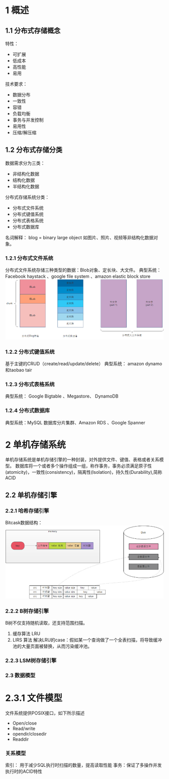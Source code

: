 # 1 概述
## 1.1 分布式存储概念
特性：
* 可扩展
* 低成本
* 高性能
* 易用

技术要求：

*  数据分布
*  一致性
*  容错
*  负载均衡
*  事务与并发控制
*  易用性
*  压缩/解压缩

## 1.2 分布式存储分类
数据需求分为三类：
* 非结构化数据
* 结构化数据
* 半结构化数据

分布式存储系统分类：
* 分布式文件系统
* 分布式键值系统
* 分布式表格系统
* 分布式数据库

名词解释：
blog = binary large object 如图片、照片、视频等非结构化数据对象。
### 1.2.1 分布式文件系统
分布式文件系统存储三种类型的数据：Blob对象、定长块、大文件。
典型系统：Facebook haystack 、google file system 、amazon elastic block store
![分布式文件系统](https://github.com/kernelai/note/blob/master/%E5%A4%A7%E8%A7%84%E6%A8%A1%E5%88%86%E5%B8%83%E5%BC%8F%E5%AD%98%E5%82%A8%E7%B3%BB%E7%BB%9F/pic/%E5%88%86%E5%B8%83%E5%BC%8F%E6%96%87%E4%BB%B6%E7%B3%BB%E7%BB%9F01.png) 
### 1.2.2 分布式键值系统
基于主键的CRUD（create/read/update/delete）
典型系统： amazon dynamo和taobao tair
### 1.2.3 分布式表格系统
典型系统： Google Bigtable 、Megastore、 DynamoDB
### 1.2.4 分布式数据库
典型系统：MySQL 数据库分片集群、Amazon RDS 、Google Spanner
# 2 单机存储系统
单机存储系统是单机存储引擎的一种封装，对外提供文件、键值、表格或者关系模型。
数据库将一个或者多个操作组成一组，称作事务，事务必须满足原子性(atomicity)，一致性(consistency)，隔离性(Isolation)，持久性(Durability),简称ACID
## 2.2 单机存储引擎
### 2.2.1 哈希存储引擎
Bitcask数据结构：
![bitcask](https://github.com/kernelai/note/blob/master/%E5%A4%A7%E8%A7%84%E6%A8%A1%E5%88%86%E5%B8%83%E5%BC%8F%E5%AD%98%E5%82%A8%E7%B3%BB%E7%BB%9F/pic/bitcask.bmp) 
### 2.2.2 B树存储引擎
B树不仅支持随机读取，还支持范围扫描。
1. 缓存算法 LRU
2. LIRS 算法
解决LRU的case：假如某一个查询做了一个全表扫描，将导致缓冲池的大量页面被替换，从而污染缓冲池。
### 2.2.3 LSM树存储引擎
### 2.3 数据模型
# 2.3.1 文件模型
文件系统提供POSIX接口，如下所示描述
* Open/close
* Read/write
* opendir/closedir
* Readdir
### 关系模型

索引： 用于减少SQL执行时扫描的数量，提高读取性能
事务：保证了多操作并发执行时的ACID特性
